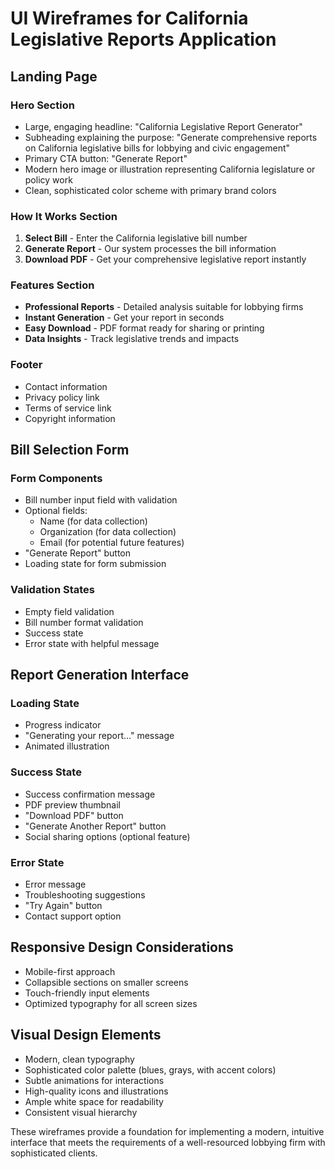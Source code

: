 # UI Wireframes for California Legislative Reports Application

## Landing Page

### Hero Section
- Large, engaging headline: "California Legislative Report Generator"
- Subheading explaining the purpose: "Generate comprehensive reports on California legislative bills for lobbying and civic engagement"
- Primary CTA button: "Generate Report"
- Modern hero image or illustration representing California legislature or policy work
- Clean, sophisticated color scheme with primary brand colors

### How It Works Section
1. **Select Bill** - Enter the California legislative bill number
2. **Generate Report** - Our system processes the bill information
3. **Download PDF** - Get your comprehensive legislative report instantly

### Features Section
- **Professional Reports** - Detailed analysis suitable for lobbying firms
- **Instant Generation** - Get your report in seconds
- **Easy Download** - PDF format ready for sharing or printing
- **Data Insights** - Track legislative trends and impacts

### Footer
- Contact information
- Privacy policy link
- Terms of service link
- Copyright information

## Bill Selection Form

### Form Components
- Bill number input field with validation
- Optional fields:
  - Name (for data collection)
  - Organization (for data collection)
  - Email (for potential future features)
- "Generate Report" button
- Loading state for form submission

### Validation States
- Empty field validation
- Bill number format validation
- Success state
- Error state with helpful message

## Report Generation Interface

### Loading State
- Progress indicator
- "Generating your report..." message
- Animated illustration

### Success State
- Success confirmation message
- PDF preview thumbnail
- "Download PDF" button
- "Generate Another Report" button
- Social sharing options (optional feature)

### Error State
- Error message
- Troubleshooting suggestions
- "Try Again" button
- Contact support option

## Responsive Design Considerations
- Mobile-first approach
- Collapsible sections on smaller screens
- Touch-friendly input elements
- Optimized typography for all screen sizes

## Visual Design Elements
- Modern, clean typography
- Sophisticated color palette (blues, grays, with accent colors)
- Subtle animations for interactions
- High-quality icons and illustrations
- Ample white space for readability
- Consistent visual hierarchy

These wireframes provide a foundation for implementing a modern, intuitive interface that meets the requirements of a well-resourced lobbying firm with sophisticated clients.

